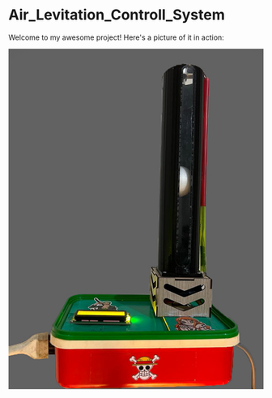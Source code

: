 # Air_Levitation_Controll_System

Welcome to my awesome project! Here's a picture of it in action:

![Project Image](Images/Air_Levitation_System__.jpg)
